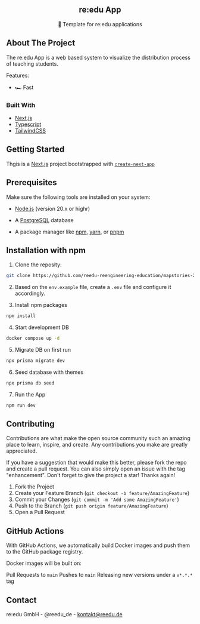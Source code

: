 <div align="center">
  <h2 align="center">re:edu App</h2>

  <p align="center">
     🚀 Template for re:edu applications
    <br />
  </p>
</div>


## About The Project
The re:edu App is a web based system to visualize the distribution process of teaching students.

Features:

  * 🏎 Fast
### Built With
  * [Next.js](https://nextjs.org/)
  * [Typescript](https://www.typescriptlang.org/)
  * [TailwindCSS](https://tailwindcss.com/)

## Getting Started

Thgis is a [Next.js](https://nextjs.org/) project bootstrapped with [`create-next-app`](https://github.com/vercel/next.js/tree/canary/packages/create-next-app)


## Prerequisites

  Make sure the following tools are installed on your system:
  
  - [Node.js](https://nodejs.org/) (version 20.x or highr)

  - A [PostgreSQL](https://www.postgresql.org/) database
  
  - A package manager like [npm](https://www.npmjs.om/), [yarn](https://yarnpkg.com/), or [pnpm](https://pnpm.io/)

## Installation with npm
  1. Clone the reposity:

  ```bash 
  git clone https://github.com/reedu-reengineering-education/mapstories-2.0.git
  ```

  2. Based on the ```env.example``` file, create a ```.env``` file and configure it accordingly.

     
  3. Install npm packages
  ```bash
  npm install
  ```
  4. Start development DB
  ```bash
  docker compose up -d
  ```
  5. Migrate DB on first run
  ```bash
  npx prisma migrate dev
  ```

  6. Seed database with themes
  ```bash
  npx prisma db seed
  ```
  7. Run the App
  ```bash
  npm run dev
  ```

## Contributing
Contributions are what make the open source community such an amazing place to learn, inspire, and create. Any contributions you make are greatly appreciated.

If you have a suggestion that would make this better, please fork the repo and create a pull request. You can also simply open an issue with the tag "enhancement". Don't forget to give the project a star! Thanks again!

1. Fork the Project
2. Create your Feature Branch (```git checkout -b feature/AmazingFeature```)
3. Commit your Changes (```git commit -m 'Add some AmazingFeature'```)
4. Push to the Branch (```git push origin feature/AmazingFeature```)
5. Open a Pull Request
## GitHub Actions
With GitHub Actions, we automatically build Docker images and push them to the GitHub package registry.

Docker images will be built on:

Pull Requests to ```main```
Pushes to ```main```
Releasing new versions under a ```v*.*.*``` tag
## Contact

re:edu GmbH - @reedu_de - kontakt@reedu.de
